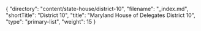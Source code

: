 {
  "directory": "content/state-house/district-10",
  "filename": "_index.md",
  "shortTitle": "District 10",
  "title": "Maryland House of Delegates District 10",
  "type": "primary-list",
  "weight": 15
}
